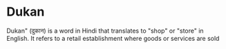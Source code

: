 # Dukan

Dukan" (दुकान) is a word in Hindi that translates to "shop" or "store" in English. It refers to a retail establishment where goods or services are sold
